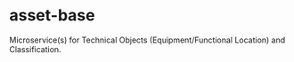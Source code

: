 # asset-base
Microservice(s) for Technical Objects (Equipment/Functional Location) and Classification.
